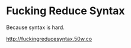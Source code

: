Fucking Reduce Syntax
=================

Because syntax is hard.

http://fuckingreducesyntax.50w.co
